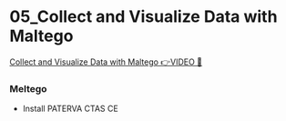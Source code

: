 # 05_Collect and Visualize Data with Maltego

[Collect and Visualize Data with Maltego 👉VIDEO &#128279;](https://codered.eccouncil.org/courseVideo/Kali-for-Penetration-Testers?lessonId=6acecedd-df05-4718-a815-737d100585a8&finalAssessment=false)

### Meltego

- Install PATERVA CTAS CE
